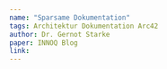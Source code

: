 ```yaml
---
name: "Sparsame Dokumentation"
tags: Architektur Dokumentation Arc42
author: Dr. Gernot Starke
paper: INNOQ Blog
link: 
---
```



